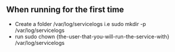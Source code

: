 When running for the first time
---
* Create a folder /var/log/servicelogs i.e sudo mkdir -p /var/log/servicelogs
* run sudo chown {the-user-that-you-will-run-the-service-with} /var/log/servicelogs
